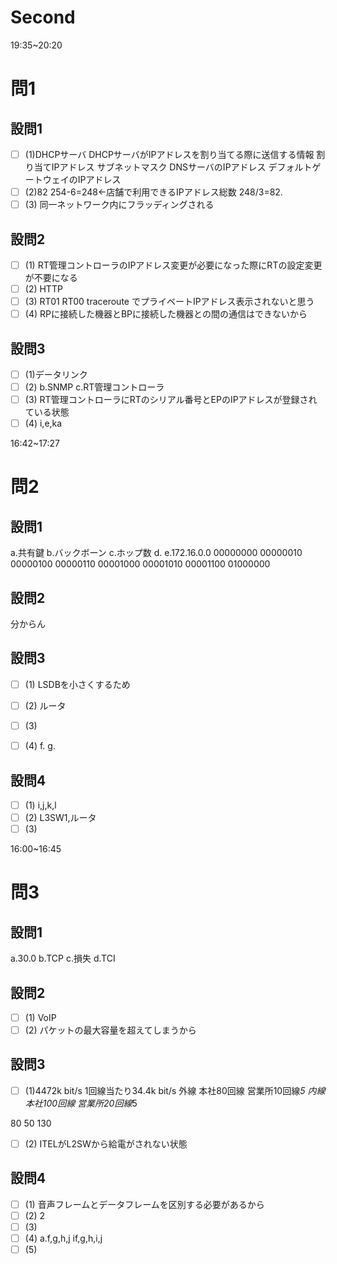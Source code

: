 # Second

19:35~20:20

# 問1

## 設問1

- [ ] (1)DHCPサーバ
DHCPサーバがIPアドレスを割り当てる際に送信する情報
割り当てIPアドレス
サブネットマスク
DNSサーバのIPアドレス
デフォルトゲートウェイのIPアドレス
- [ ] (2)82
254-6=248←店舗で利用できるIPアドレス総数
248/3=82.
- [ ] (3)
同一ネットワーク内にフラッディングされる

## 設問2

- [ ] (1)
RT管理コントローラのIPアドレス変更が必要になった際にRTの設定変更が不要になる
- [ ] (2)
HTTP
- [ ] (3)
RT01
RT00
traceroute でプライベートIPアドレス表示されないと思う
- [ ] (4)
RPに接続した機器とBPに接続した機器との間の通信はできないから

## 設問3

- [ ] (1)データリンク
- [ ] (2)
b.SNMP
c.RT管理コントローラ
- [ ] (3)
RT管理コントローラにRTのシリアル番号とEPのIPアドレスが登録されている状態
- [ ] (4)
i,e,ka

16:42~17:27

# 問2

## 設問1

a.共有鍵
b.バックボーン
c.ホップ数
d.
e.172.16.0.0
00000000
00000010
00000100
00000110
00001000
00001010
00001100 01000000

## 設問2

分からん

## 設問3

- [ ] (1)
LSDBを小さくするため
- [ ] (2)
ルータ
- [ ] (3)

- [ ] (4)
f.
g.

## 設問4

- [ ] (1)
i,j,k,l
- [ ] (2)
L3SW1,ルータ
- [ ] (3)

16:00~16:45

# 問3

## 設問1

a.30.0
b.TCP
c.損失
d.TCI

## 設問2

- [ ] (1)
VoIP
- [ ] (2)
パケットの最大容量を超えてしまうから

## 設問3

- [ ] (1)4472k bit/s
1回線当たり34.4k bit/s
外線
本社80回線
営業所10回線*5
内線
本社100回線
営業所20回線*5

80
50
130

- [ ] (2)
ITELがL2SWから給電がされない状態

## 設問4

- [ ] (1)
音声フレームとデータフレームを区別する必要があるから
- [ ] (2)
2
- [ ] (3)
- [ ] (4)
a.f,g,h,j
if,g,h,i,j
- [ ] (5)
